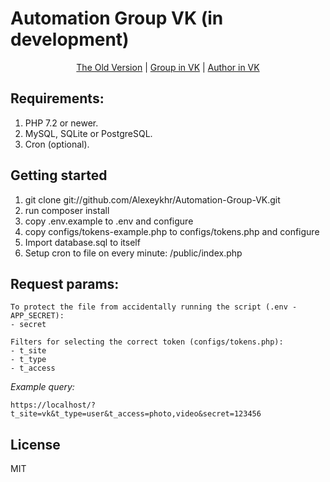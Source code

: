 # Automation Group VK (in development)
<p align="center">
<a href="https://github.com/Alexeykhr/Automation-Group-VK/tree/v1.0">The Old Version</a> |
<a href="https://vk.com/eng_day">Group in VK</a> |
<a href="https://vk.com/alexeykhr">Author in VK</a>
</p>

## Requirements:
1. PHP 7.2 or newer.
2. MySQL, SQLite or PostgreSQL.
3. Cron (optional).

## Getting started
1. git clone git://github.com/Alexeykhr/Automation-Group-VK.git
2. run composer install
3. copy .env.example to .env and configure
4. copy configs/tokens-example.php to configs/tokens.php and configure
5. Import database.sql to itself
6. Setup cron to file on every minute: /public/index.php

## Request params:
```
To protect the file from accidentally running the script (.env - APP_SECRET):
- secret

Filters for selecting the correct token (configs/tokens.php):
- t_site
- t_type
- t_access
```

*Example query:*
```
https://localhost/?t_site=vk&t_type=user&t_access=photo,video&secret=123456
```

## License
MIT
